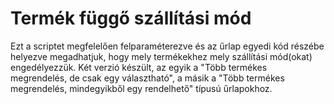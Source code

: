 # Termék függő szállítási mód

Ezt a scriptet megfelelően felparaméterezve és az űrlap egyedi kód részébe helyezve megadhatjuk, hogy mely termékekhez mely szállítási mód(okat) engedélyezzük.
Két verzió készült, az egyik a "Több termékes megrendelés, de csak egy választható", a másik a "Több termékes megrendelés, mindegyikből egy rendelhető" típusú űrlapokhoz.
